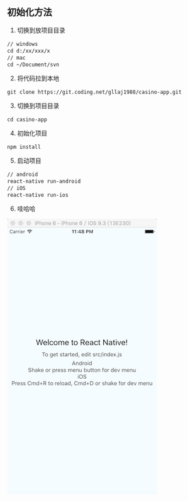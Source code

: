 ## 初始化方法

1. 切换到放项目目录

  ```
  // windows
  cd d:/xx/xxx/x
  // mac
  cd ~/Document/svn
  ```
2. 将代码拉到本地

  ```
  git clone https://git.coding.net/gllaj1988/casino-app.git
  ```
3. 切换到项目目录

  ```
  cd casino-app
  ```
4. 初始化项目

  ```
  npm install
  ```
5. 启动项目

  ```
  // android
  react-native run-android
  // iOS
  react-native run-ios
  ```
6. 哇哈哈

  ![效果图](hello.png)
